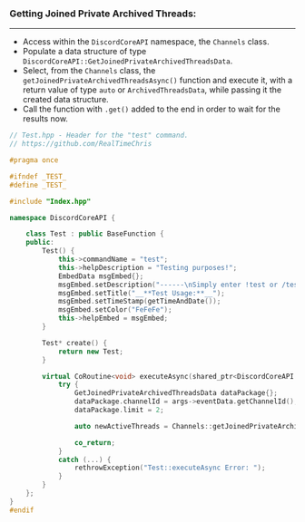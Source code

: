 ### **Getting Joined Private Archived Threads:**
---
- Access within the `DiscordCoreAPI` namespace, the `Channels` class.
- Populate a data structure of type `DiscordCoreAPI::GetJoinedPrivateArchivedThreadsData`.
- Select, from the `Channels` class, the `getJoinedPrivateArchivedThreadsAsync()` function and execute it, with a return value of type `auto` or `ArchivedThreadsData`, while passing it the created data structure.
- Call the function with `.get()` added to the end in order to wait for the results now.

```cpp
// Test.hpp - Header for the "test" command.
// https://github.com/RealTimeChris

#pragma once

#ifndef _TEST_
#define _TEST_

#include "Index.hpp"

namespace DiscordCoreAPI {

	class Test : public BaseFunction {
	public:
		Test() {
			this->commandName = "test";
			this->helpDescription = "Testing purposes!";
			EmbedData msgEmbed{};
			msgEmbed.setDescription("------\nSimply enter !test or /test!\n------");
			msgEmbed.setTitle("__**Test Usage:**__");
			msgEmbed.setTimeStamp(getTimeAndDate());
			msgEmbed.setColor("FeFeFe");
			this->helpEmbed = msgEmbed;
		}

		Test* create() {
			return new Test;
		}

		virtual CoRoutine<void> executeAsync(shared_ptr<DiscordCoreAPI::BaseFunctionArguments> args) {
			try {
				GetJoinedPrivateArchivedThreadsData dataPackage{};
				dataPackage.channelId = args->eventData.getChannelId();
				dataPackage.limit = 2;

				auto newActiveThreads = Channels::getJoinedPrivateArchivedThreadsAsync(dataPackage).get();

				co_return;
			}
			catch (...) {
				rethrowException("Test::executeAsync Error: ");
			}
		}
	};
}
#endif
```
